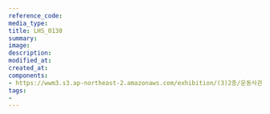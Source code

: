 ```yaml
---
reference_code:
media_type:
title: LHS_0130
summary:
image:
description:
modified_at:
created_at:
components:
- https://wwm3.s3.ap-northeast-2.amazonaws.com/exhibition/(3)2층/운동사관/LHS_0130.jpg
tags:
-
---
```

